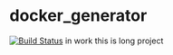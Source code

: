 # docker_generator
[![Build Status](https://travis-ci.org/fpwolk/docker_generator.svg?branch=master)](https://travis-ci.org/fpwolk/docker_generator)
in work
this is long project
